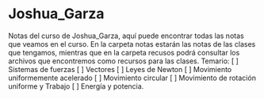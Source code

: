 # Joshua_Garza
Notas del curso de Joshua_Garza, aquí puede encontrar todas las notas que veamos en el curso.
En la carpeta notas estarán las notas de las clases que tengamos, mientras que en la carpeta recusos podrá consultar los archivos que encontremos como recursos para las clases.
Temario:
[ ] Sistemas de fuerzas
[ ] Vectores
[ ] Leyes de Newton 
[ ] Movimiento uniformemente acelerado
[ ] Movimiento circular
[ ] Movimiento de rotación uniforme y Trabajo
[ ] Energía y potencia. 


